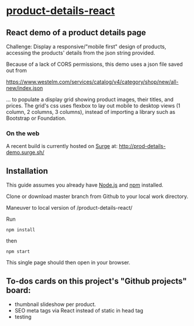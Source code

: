 # [product-details-react](https://github.com/CodeTrafficker/product-details-react)

## React demo of a product details page 

Challenge: Display a responsive/"mobile first" design of products, accessing the products' details from the json string provided.

Because of a lack of CORS permissions, this demo uses a json file saved out from 

 https://www.westelm.com/services/catalog/v4/category/shop/new/all-new/index.json

 ... to populate a display grid showing product images, their titles, and prices. The grid's css uses flexbox to lay out mobile to desktop views (1 column, 2 columns, 3 columns), instead of importing a library such as Bootstrap or Foundation.

### On the web
A recent build is currently hosted on [Surge](https://surge.sh/) at:
http://prod-details-demo.surge.sh/

## Installation

This guide assumes you already have [Node.js](https://nodejs.org/en/) and [npm](https://www.npmjs.com/) installed.

Clone or download master branch from Github to your local work directory.

Maneuver to local version of /product-details-react/

Run 

```npm install```

then

```npm start```

This single page should then open in your browser.

## To-dos cards on this project's "Github projects" board:
- thumbnail slideshow per product.
- SEO meta tags via React instead of static in head tag
- testing

